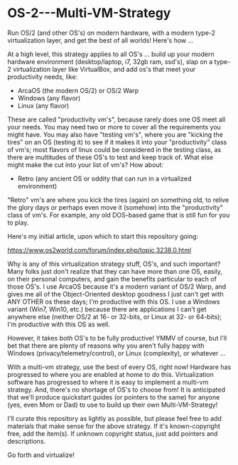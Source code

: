 # OS-2---Multi-VM-Strategy
Run OS/2 (and other OS's) on modern hardware, with a modern type-2 virtualization layer, and get the best of all worlds! Here's how ...

At a high level, this strategy applies to all OS's ... build up your modern hardware environment (desktop/laptop, i7, 32gb ram, ssd's), slap on a type-2 virtualization layer like VirtualBox, and add os's that meet your productivity needs, like:

- ArcaOS (the modern OS/2) or OS/2 Warp
- Windows (any flavor)
- Linux (any flavor)


These are called "productivity vm's", because rarely does one OS meet all your needs. You may need two or more to cover all the requirements you might have. You may also have "testing vm's", where you are "kicking the tires" on an OS (testing it) to see if it makes it into your "productivity" class of vm's; most flavors of linux could be considered in the testing class, as there are multitudes of these OS's to test and keep track of. What else might make the cut into your list of vm's? How about:

- Retro (any ancient OS or oddity that can run in a virtualized environment)

"Retro" vm's are where you kick the tires (again) on something old, to relive the glory days or perhaps even move it (somehow) into the "productivity" class of vm's. For example, any old DOS-based game that is still fun for you to play.

Here's my initial article, upon which to start this repository going:

https://www.os2world.com/forum/index.php/topic,3238.0.html

Why is any of this virtualization strategy stuff, OS's, and such important? Many folks just don't realize that they can have more than one OS, easily, on their personal computers, and gain the benefits particular to each of those OS's. I use ArcaOS because it's a modern variant of OS/2 Warp, and gives me all of the Object-Oriented desktop goodness I just can't get with ANY OTHER os these days; I'm productive with this OS. I use a Windows variant (Win7, Win10, etc.) because there are applications I can't get anywhere else (neither OS/2 at 16- or 32-bits, or Linux at 32- or 64-bits); I'm productive with this OS as well.

However, it takes *both* OS's to be fully productive! YMMV of course, but I'll bet that there are plenty of reasons why you aren't fully happy with Windows (privacy/telemetry/control), or Linux (complexity), or whatever ...

With a multi-vm strategy, use the best of every OS, right now! Hardware has progressed to where you are enabled at home to do this. Virtualization software has progressed to where it is easy to implement a multi-vm strategy. And, there's no shortage of OS's to choose from! It is anticipated that we'll produce quickstart guides (or pointers to the same) for anyone (yes, even Mom or Dad) to use to build up their own Multi-VM-Strategy!

I'll curate this repository as lightly as possible, but please feel free to add materials that make sense for the above strategy. If it's known-copyright free, add the item(s). If unknown copyright status, just add pointers and descriptions.

Go forth and virtualize!
